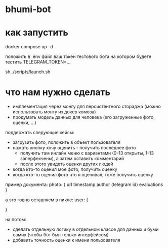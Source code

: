 # bhumi-bot

# как запустить

docker compose up -d

положить в .env файл ваш токен тестового бота на котором будете тестить
TELEGRAM_TOKEN=...

sh ./scripts/launch.sh

# что нам нужно сделать

- имплементация через монгу для персистентного стораджа (можно использовать монгу из докер комоза)
- продумать модель данных для человека (его загруженные фото, оценки, ...)

поддержать следующие кейсы:
- загрузить фото, положить в объект пользователя
- нажать кнопку хочу оценить - получить последнее фото
  - получить там инлайн меню с вариантами (0-13 открыты, 1-13 заперфекчены), а затем оставить комментарий
  - после этого увидеть оценки других людей
- когда кто-то оценил мое фото, получить оценку
- когда кто-то оценил фото что я оценивал, тоже получить оценку

пример документа:
photo: {
    url
    timestamp
    author (telegram id)
    evaluations
}

а это говно оставляем в пикле:
user: {

}

на потом:
- сделать отдельную логику в отдельном классе для данных и буми самих (чтобы бот был только интерфейсом)
- добавить точность оценки к имени пользователя